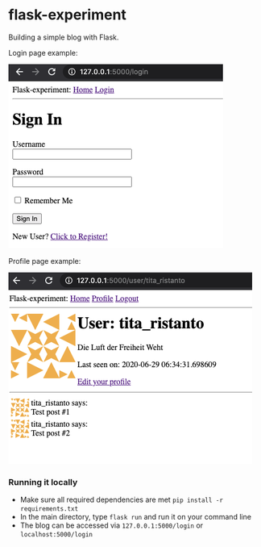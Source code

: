 # flask-experiment
Building a simple blog with Flask.

Login page example:

![alt text](https://github.com/titaristanto/flask-experiment/blob/master/images/login.png?raw=true)

Profile page example:

![alt text](https://github.com/titaristanto/flask-experiment/blob/master/images/profile.png?raw=true)

### Running it locally
- Make sure all required dependencies are met `pip install -r requirements.txt`
- In the main directory, type `flask run` and run it on your command line
- The blog can be accessed via `127.0.0.1:5000/login` or `localhost:5000/login`
